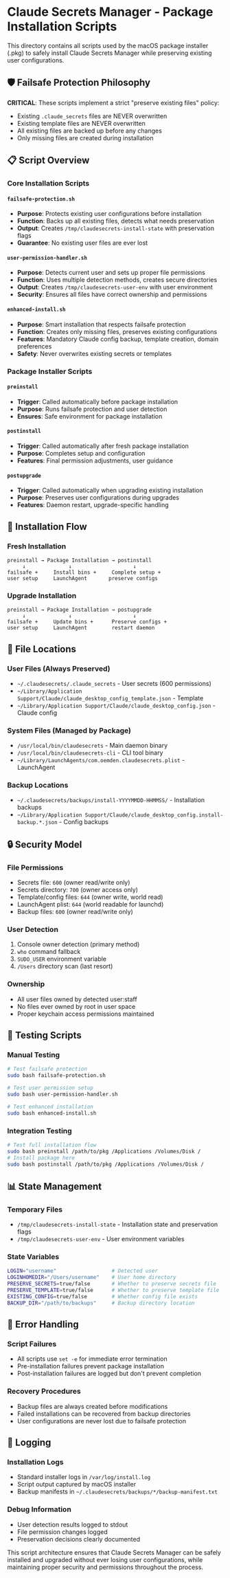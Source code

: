 # Claude Secrets Manager - Package Installation Scripts

This directory contains all scripts used by the macOS package installer (.pkg) to safely install Claude Secrets Manager while preserving existing user configurations.

## 🛡️ Failsafe Protection Philosophy

**CRITICAL**: These scripts implement a strict "preserve existing files" policy:
- Existing `.claude_secrets` files are NEVER overwritten
- Existing template files are NEVER overwritten  
- All existing files are backed up before any changes
- Only missing files are created during installation

## 📋 Script Overview

### Core Installation Scripts

#### `failsafe-protection.sh`
- **Purpose**: Protects existing user configurations before installation
- **Function**: Backs up all existing files, detects what needs preservation
- **Output**: Creates `/tmp/claudesecrets-install-state` with preservation flags
- **Guarantee**: No existing user files are ever lost

#### `user-permission-handler.sh`  
- **Purpose**: Detects current user and sets up proper file permissions
- **Function**: Uses multiple detection methods, creates secure directories
- **Output**: Creates `/tmp/claudesecrets-user-env` with user environment
- **Security**: Ensures all files have correct ownership and permissions

#### `enhanced-install.sh`
- **Purpose**: Smart installation that respects failsafe protection
- **Function**: Creates only missing files, preserves existing configurations
- **Features**: Mandatory Claude config backup, template creation, domain preferences
- **Safety**: Never overwrites existing secrets or templates

### Package Installer Scripts

#### `preinstall`
- **Trigger**: Called automatically before package installation
- **Purpose**: Runs failsafe protection and user detection
- **Ensures**: Safe environment for package installation

#### `postinstall`
- **Trigger**: Called automatically after fresh package installation
- **Purpose**: Completes setup and configuration
- **Features**: Final permission adjustments, user guidance

#### `postupgrade`
- **Trigger**: Called automatically when upgrading existing installation
- **Purpose**: Preserves user configurations during upgrades
- **Features**: Daemon restart, upgrade-specific handling

## 🔄 Installation Flow

### Fresh Installation
```
preinstall → Package Installation → postinstall
     ↓              ↓                    ↓
failsafe +     Install bins +     Complete setup +
user setup     LaunchAgent       preserve configs
```

### Upgrade Installation  
```
preinstall → Package Installation → postupgrade
     ↓              ↓                    ↓
failsafe +     Update bins +      Preserve configs +
user setup     LaunchAgent        restart daemon
```

## 📁 File Locations

### User Files (Always Preserved)
- `~/.claudesecrets/.claude_secrets` - User secrets (600 permissions)
- `~/Library/Application Support/Claude/claude_desktop_config_template.json` - Template
- `~/Library/Application Support/Claude/claude_desktop_config.json` - Claude config

### System Files (Managed by Package)
- `/usr/local/bin/claudesecrets` - Main daemon binary
- `/usr/local/bin/claudesecrets-cli` - CLI tool binary
- `~/Library/LaunchAgents/com.oemden.claudesecrets.plist` - LaunchAgent

### Backup Locations
- `~/.claudesecrets/backups/install-YYYYMMDD-HHMMSS/` - Installation backups
- `~/Library/Application Support/Claude/claude_desktop_config.install-backup.*.json` - Config backups

## 🔒 Security Model

### File Permissions
- Secrets file: `600` (owner read/write only)
- Secrets directory: `700` (owner access only)  
- Template/config files: `644` (owner write, world read)
- LaunchAgent plist: `644` (world readable for launchd)
- Backup files: `600` (owner read/write only)

### User Detection
1. Console owner detection (primary method)
2. `who` command fallback
3. `SUDO_USER` environment variable
4. `/Users` directory scan (last resort)

### Ownership
- All user files owned by detected user:staff
- No files ever owned by root in user space
- Proper keychain access permissions maintained

## 🧪 Testing Scripts

### Manual Testing
```bash
# Test failsafe protection
sudo bash failsafe-protection.sh

# Test user permission setup  
sudo bash user-permission-handler.sh

# Test enhanced installation
sudo bash enhanced-install.sh
```

### Integration Testing
```bash
# Test full installation flow
sudo bash preinstall /path/to/pkg /Applications /Volumes/Disk /
# Install package here
sudo bash postinstall /path/to/pkg /Applications /Volumes/Disk /
```

## 📊 State Management

### Temporary Files
- `/tmp/claudesecrets-install-state` - Installation state and preservation flags
- `/tmp/claudesecrets-user-env` - User environment variables

### State Variables
```bash
LOGIN="username"                  # Detected user
LOGINHOMEDIR="/Users/username"    # User home directory  
PRESERVE_SECRETS=true/false       # Whether to preserve secrets file
PRESERVE_TEMPLATE=true/false      # Whether to preserve template file
EXISTING_CONFIG=true/false        # Whether config file exists
BACKUP_DIR="/path/to/backups"     # Backup directory location
```

## 🚨 Error Handling

### Script Failures
- All scripts use `set -e` for immediate error termination
- Pre-installation failures prevent package installation
- Post-installation failures are logged but don't prevent completion

### Recovery Procedures
- Backup files are always created before modifications
- Failed installations can be recovered from backup directories  
- User configurations are never lost due to failsafe protection

## 📝 Logging

### Installation Logs
- Standard installer logs in `/var/log/install.log`
- Script output captured by macOS installer
- Backup manifests in `~/.claudesecrets/backups/*/backup-manifest.txt`

### Debug Information
- User detection results logged to stdout
- File permission changes logged
- Preservation decisions clearly documented

This script architecture ensures that Claude Secrets Manager can be safely installed and upgraded without ever losing user configurations, while maintaining proper security and permissions throughout the process.